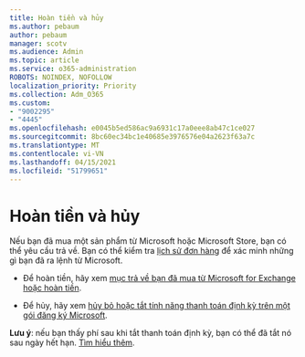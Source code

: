 ```yaml
---
title: Hoàn tiền và hủy
ms.author: pebaum
author: pebaum
manager: scotv
ms.audience: Admin
ms.topic: article
ms.service: o365-administration
ROBOTS: NOINDEX, NOFOLLOW
localization_priority: Priority
ms.collection: Adm_O365
ms.custom:
- "9002295"
- "4445"
ms.openlocfilehash: e0045b5ed586ac9a6931c17a0eee8ab47c1ce027
ms.sourcegitcommit: 8bc60ec34bc1e40685e3976576e04a2623f63a7c
ms.translationtype: MT
ms.contentlocale: vi-VN
ms.lasthandoff: 04/15/2021
ms.locfileid: "51799651"
---
```

# <a name="refunds-and-cancellations"></a>Hoàn tiền và hủy

Nếu bạn đã mua một sản phẩm từ Microsoft hoặc Microsoft Store, bạn có thể yêu cầu trả về. Bạn có thể kiểm tra [lịch sử đơn hàng](https://account.microsoft.com/billing/orders/) để xác minh những gì bạn đã ra lệnh từ Microsoft. 

- Để hoàn tiền, hãy xem [mục trả về bạn đã mua từ Microsoft for Exchange hoặc hoàn tiền](https://support.microsoft.com/help/10558).

- Để hủy, hãy xem [hủy bỏ hoặc tắt tính năng thanh toán định kỳ trên một gói đăng ký Microsoft](https://support.microsoft.com/help/4027815).

**Lưu ý**: nếu bạn thấy phí sau khi tắt thanh toán định kỳ, bạn có thể đã tắt nó sau ngày hết hạn. [Tìm hiểu thêm](https://support.microsoft.com/help/10640). 